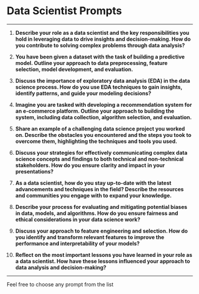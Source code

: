 # Data Scientist Prompts

---

1. **Describe your role as a data scientist and the key responsibilities you hold in leveraging data to drive insights and decision-making. How do you contribute to solving complex problems through data analysis?**

2. **You have been given a dataset with the task of building a predictive model. Outline your approach to data preprocessing, feature selection, model development, and evaluation.**

3. **Discuss the importance of exploratory data analysis (EDA) in the data science process. How do you use EDA techniques to gain insights, identify patterns, and guide your modeling decisions?**

4. **Imagine you are tasked with developing a recommendation system for an e-commerce platform. Outline your approach to building the system, including data collection, algorithm selection, and evaluation.**

5. **Share an example of a challenging data science project you worked on. Describe the obstacles you encountered and the steps you took to overcome them, highlighting the techniques and tools you used.**

6. **Discuss your strategies for effectively communicating complex data science concepts and findings to both technical and non-technical stakeholders. How do you ensure clarity and impact in your presentations?**

7. **As a data scientist, how do you stay up-to-date with the latest advancements and techniques in the field? Describe the resources and communities you engage with to expand your knowledge.**

8. **Describe your process for evaluating and mitigating potential biases in data, models, and algorithms. How do you ensure fairness and ethical considerations in your data science work?**

9. **Discuss your approach to feature engineering and selection. How do you identify and transform relevant features to improve the performance and interpretability of your models?**

10. **Reflect on the most important lessons you have learned in your role as a data scientist. How have these lessons influenced your approach to data analysis and decision-making?**

---

Feel free to choose any prompt from the list
